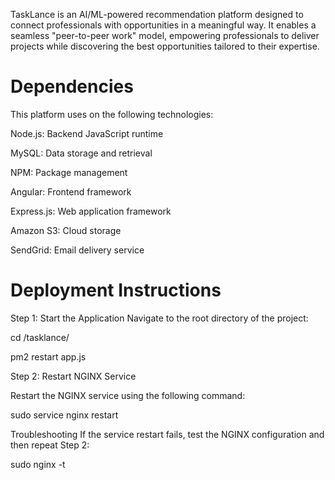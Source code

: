 TaskLance is an AI/ML-powered recommendation platform designed to connect professionals with opportunities in a meaningful way. It enables a seamless "peer-to-peer work" model, empowering professionals to deliver projects while discovering the best opportunities tailored to their expertise.

# Dependencies

This platform uses on the following technologies:

Node.js: Backend JavaScript runtime

MySQL: Data storage and retrieval

NPM: Package management

Angular: Frontend framework

Express.js: Web application framework

Amazon S3: Cloud storage

SendGrid: Email delivery service

# Deployment Instructions

Step 1: Start the Application
Navigate to the root directory of the project:

cd /tasklance/

pm2 restart app.js

Step 2: Restart NGINX Service

Restart the NGINX service using the following command:

sudo service nginx restart

Troubleshooting
If the service restart fails, test the NGINX configuration and then repeat Step 2:

sudo nginx -t
